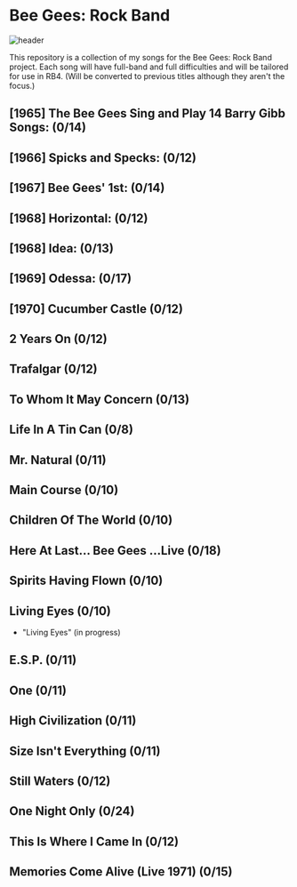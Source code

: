 # Bee Gees: Rock Band
![header](https://github.com/user-attachments/assets/89483283-f999-4d76-9967-4f58ebb03fd1)

This repository is a collection of my songs for the Bee Gees: Rock Band project.
Each song will have full-band and full difficulties and will be tailored for use in RB4. (Will be converted to previous titles although they aren't the focus.)

## [1965] The Bee Gees Sing and Play 14 Barry Gibb Songs: (0/14)
## [1966] Spicks and Specks: (0/12)
## [1967] Bee Gees' 1st: (0/14)
## [1968] Horizontal: (0/12)
## [1968] Idea: (0/13)
## [1969] Odessa: (0/17)
## [1970] Cucumber Castle (0/12)
## 2 Years On (0/12)
## Trafalgar (0/12)
## To Whom It May Concern (0/13)
## Life In A Tin Can (0/8)
## Mr. Natural (0/11)
## Main Course (0/10)
## Children Of The World (0/10)
## Here At Last... Bee Gees ...Live (0/18)
## Spirits Having Flown (0/10)
## Living Eyes (0/10)
* "Living Eyes" (in progress)
## E.S.P. (0/11)
## One (0/11)
## High Civilization (0/11)
## Size Isn't Everything (0/11)
## Still Waters (0/12)
## One Night Only (0/24)
## This Is Where I Came In (0/12)
## Memories Come Alive (Live 1971) (0/15)
